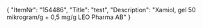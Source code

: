 {
  "ItemNr": "154486",
  "Title": "test",
  "Description": "Xamiol, gel 50 mikrogram/g + 0,5 mg/g LEO Pharma AB"
}